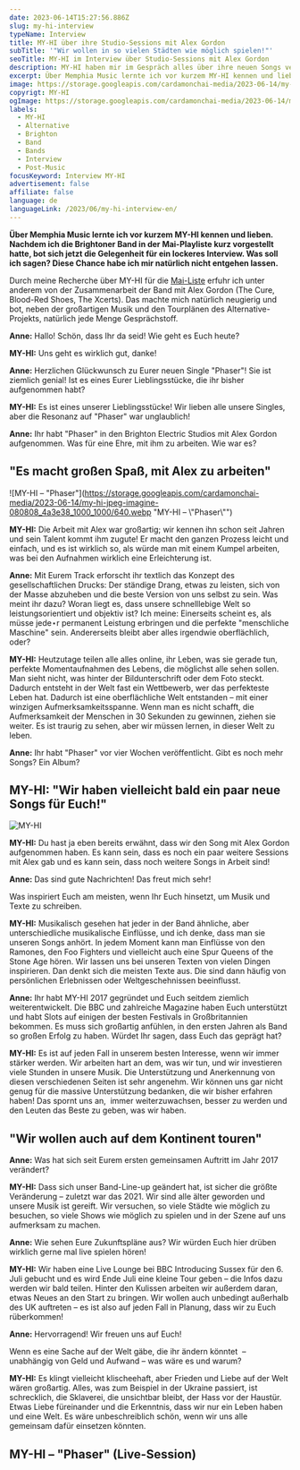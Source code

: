 ```yaml
---
date: 2023-06-14T15:27:56.886Z
slug: my-hi-interview
typeName: Interview
title: MY-HI über ihre Studio-Sessions mit Alex Gordon
subTitle: '"Wir wollen in so vielen Städten wie möglich spielen!"'
seoTitle: MY-HI im Interview über Studio-Sessions mit Alex Gordon
description: MY-HI haben mir im Gespräch alles über ihre neuen Songs verraten. Lest jetzt mein Interview.
excerpt: Über Memphia Music lernte ich vor kurzem MY-HI kennen und lieben. Nachdem ich die Brightoner Band in der Mai-Playliste kurz vorgestellt hatte, bot sich jetzt die Gelegenheit für ein lockeres Interview. Was soll ich sagen? Diese Chance habe ich mir natürlich nicht entgehen lassen.
image: https://storage.googleapis.com/cardamonchai-media/2023-06-14/my-hi-band-1-jpg-imagine-080808_272f3a_1024_768/640.webp
copyrigt: MY-HI
ogImage: https://storage.googleapis.com/cardamonchai-media/2023-06-14/my-hi-og-jpg-imagine-080808_2d333d_1200_628/640.webp
labels:
  - MY-HI
  - Alternative
  - Brighton
  - Band
  - Bands
  - Interview
  - Post-Music
focusKeyword: Interview MY-HI
advertisement: false
affiliate: false
language: de
languageLink: /2023/06/my-hi-interview-en/
---
```

**Über Memphia Music lernte ich vor kurzem MY-HI kennen und lieben. Nachdem ich die Brightoner Band in der Mai-Playliste kurz vorgestellt hatte, bot sich jetzt die Gelegenheit für ein lockeres Interview. Was soll ich sagen? Diese Chance habe ich mir natürlich nicht entgehen lassen.**

Durch meine Recherche über MY-HI für die [Mai-Liste](/2023/04/playlist-mai-2023/) erfuhr ich unter anderem von der Zusammenarbeit der Band mit Alex Gordon (The Cure, Blood-Red Shoes, The Xcerts). Das machte mich natürlich neugierig und bot, neben der großartigen Musik und den Tourplänen des Alternative-Projekts, natürlich jede Menge Gesprächstoff.

**Anne:** Hallo! Schön, dass Ihr da seid! Wie geht es Euch heute?

**MY-HI:** Uns geht es wirklich gut, danke!

**Anne:** Herzlichen Glückwunsch zu Eurer neuen Single "Phaser"! Sie ist ziemlich genial! Ist es eines Eurer Lieblingsstücke, die ihr bisher aufgenommen habt?

**MY-HI:** Es ist eines unserer Lieblingsstücke! Wir lieben alle unsere Singles, aber die Resonanz auf "Phaser" war unglaublich!

**Anne:** Ihr habt "Phaser" in den Brighton Electric Studios mit Alex Gordon aufgenommen. Was für eine Ehre, mit ihm zu arbeiten. Wie war es?

## "Es macht großen Spaß, mit Alex zu arbeiten"

![MY-HI – "Phaser"](https://storage.googleapis.com/cardamonchai-media/2023-06-14/my-hi-jpeg-imagine-080808_4a3e38_1000_1000/640.webp "MY-HI – \\"Phaser\\"")

**MY-HI:** Die Arbeit mit Alex war großartig; wir kennen ihn schon seit Jahren und sein Talent kommt ihm zugute! Er macht den ganzen Prozess leicht und einfach, und es ist wirklich so, als würde man mit einem Kumpel arbeiten, was bei den Aufnahmen wirklich eine Erleichterung ist.

**Anne:** Mit Eurem Track erforscht ihr textlich das Konzept des gesellschaftlichen Drucks: Der ständige Drang, etwas zu leisten, sich von der Masse abzuheben und die beste Version von uns selbst zu sein. Was meint ihr dazu? Woran liegt es, dass unsere schnelllebige Welt so leistungsorientiert und objektiv ist? Ich meine: Einerseits scheint es, als müsse jede⋆r permanent Leistung erbringen und die perfekte "menschliche Maschine" sein. Andererseits bleibt aber alles irgendwie oberflächlich, oder?

**MY-HI:** Heutzutage teilen alle alles online, ihr Leben, was sie gerade tun, perfekte Momentaufnahmen des Lebens, die möglichst alle sehen sollen. Man sieht nicht, was hinter der Bildunterschrift oder dem Foto steckt. Dadurch entsteht in der Welt fast ein Wettbewerb, wer das perfekteste Leben hat. Dadurch ist eine oberflächliche Welt entstanden – mit einer winzigen Aufmerksamkeitsspanne. Wenn man es nicht schafft, die Aufmerksamkeit der Menschen in 30 Sekunden zu gewinnen, ziehen sie weiter. Es ist traurig zu sehen, aber wir müssen lernen, in dieser Welt zu leben.

**Anne:** Ihr habt "Phaser" vor vier Wochen veröffentlicht. Gibt es noch mehr Songs? Ein Album?

## **MY-HI:** "Wir haben vielleicht bald ein paar neue Songs für Euch!"

![MY-HI](https://storage.googleapis.com/cardamonchai-media/2023-06-14/my-hi-band-2-1-jpg-imagine-080808_333a35_1024_768/640.webp "MY-HI")

**MY-HI:** Du hast ja eben bereits erwähnt, dass wir den Song mit Alex Gordon aufgenommen haben. Es kann sein, dass es noch ein paar weitere Sessions mit Alex gab und es kann sein, dass noch weitere Songs in Arbeit sind!

**Anne:** Das sind gute Nachrichten! Das freut mich sehr! 

Was inspiriert Euch am meisten, wenn Ihr Euch hinsetzt, um Musik und Texte zu schreiben.

**MY-HI:** Musikalisch gesehen hat jeder in der Band ähnliche, aber unterschiedliche musikalische Einflüsse, und ich denke, dass man sie unseren Songs anhört. In jedem Moment kann man Einflüsse von den Ramones, den Foo Fighters und vielleicht auch eine Spur Queens of the Stone Age hören. Wir lassen uns bei unseren Texten von vielen Dingen inspirieren. Dan denkt sich die meisten Texte aus. Die sind dann häufig von persönlichen Erlebnissen oder Weltgeschehnissen beeinflusst.

**Anne:** Ihr habt MY-HI 2017 gegründet und Euch seitdem ziemlich weiterentwickelt. Die BBC und zahlreiche Magazine haben Euch unterstützt und habt Slots auf einigen der besten Festivals in Großbritannien bekommen. Es muss sich großartig anfühlen, in den ersten Jahren als Band so großen Erfolg zu haben. Würdet Ihr sagen, dass Euch das geprägt hat?

**MY-HI:** Es ist auf jeden Fall in unserem besten Interesse, wenn wir immer stärker werden. Wir arbeiten hart an dem, was wir tun, und wir investieren viele Stunden in unsere Musik. Die Unterstützung und Anerkennung von diesen verschiedenen Seiten ist sehr angenehm. Wir können uns gar nicht genug für die massive Unterstützung bedanken, die wir bisher erfahren haben! Das spornt uns an,  immer weiterzuwachsen, besser zu werden und den Leuten das Beste zu geben, was wir haben.

## "Wir wollen auch auf dem Kontinent touren"

**Anne:** Was hat sich seit Eurem ersten gemeinsamen Auftritt im Jahr 2017 verändert?

**MY-HI:** Dass sich unser Band-Line-up geändert hat, ist sicher die größte Veränderung – zuletzt war das 2021. Wir sind alle älter geworden und unsere Musik ist gereift. Wir versuchen, so viele Städte wie möglich zu besuchen, so viele Shows wie möglich zu spielen und in der Szene auf uns aufmerksam zu machen.

**Anne:** Wie sehen Eure Zukunftspläne aus? Wir würden Euch hier drüben wirklich gerne mal live spielen hören!

**MY-HI:** Wir haben eine Live Lounge bei BBC Introducing Sussex für den 6. Juli gebucht und es wird Ende Juli eine kleine Tour geben – die Infos dazu werden wir bald teilen. Hinter den Kulissen arbeiten wir außerdem daran, etwas Neues an den Start zu bringen. Wir wollen auch unbedingt außerhalb des UK auftreten – es ist also auf jeden Fall in Planung, dass wir zu Euch rüberkommen!

**Anne:** Hervorragend! Wir freuen uns auf Euch!

Wenn es eine Sache auf der Welt gäbe, die ihr ändern könntet  – unabhängig von Geld und Aufwand – was wäre es und warum?

**MY-HI:** Es klingt vielleicht klischeehaft, aber Frieden und Liebe auf der Welt wären großartig. Alles, was zum Beispiel in der Ukraine passiert, ist schrecklich, die Sklaverei, die unsichtbar bleibt, der Hass vor der Haustür. Etwas Liebe füreinander und die Erkenntnis, dass wir nur ein Leben haben und eine Welt. Es wäre unbeschreiblich schön, wenn wir uns alle gemeinsam dafür einsetzen könnten.

## MY-HI – "Phaser" (Live-Session)

<YouTube id="DdacsoNPnP0" />